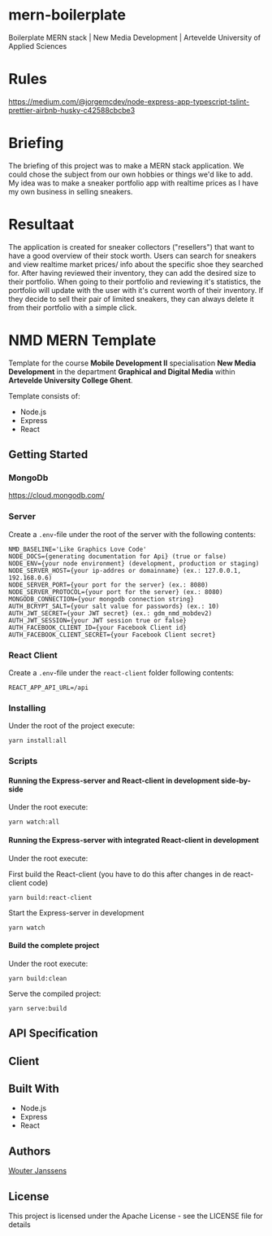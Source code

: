 # mern-boilerplate
Boilerplate MERN stack | New Media Development | Artevelde University of Applied Sciences

# Rules

https://medium.com/@jorgemcdev/node-express-app-typescript-tslint-prettier-airbnb-husky-c42588cbcbe3

# Briefing
The briefing of this project was to make a MERN stack application.
We could chose the subject from our own hobbies or things we'd like to add.
My idea was to make a sneaker portfolio app with realtime prices as I have my own business in selling sneakers.

# Resultaat
The application is created for sneaker collectors ("resellers") that want to have a good overview of their stock worth.
Users can search for sneakers and view realtime market prices/ info about the specific shoe they searched for.
After having reviewed their inventory, they can add the desired size to their portfolio.
When going to their portfolio and reviewing it's statistics, the portfolio will update with the user with it's current worth of their inventory. If they decide to sell their pair of limited sneakers, they can always delete it from their portfolio with a simple click.

# NMD MERN Template

Template for the course **Mobile Development II** specialisation **New Media Development** in the department **Graphical and Digital Media** within **Artevelde University College Ghent**.

Template consists of:

- Node.js
- Express
- React

## Getting Started

### MongoDb

https://cloud.mongodb.com/

### Server

Create a `.env`-file under the root of the server with the following contents:

```
NMD_BASELINE='Like Graphics Love Code' 
NODE_DOCS={generating documentation for Api} (true or false) 
NODE_ENV={your node environment} (development, production or staging)  
NODE_SERVER_HOST={your ip-addres or domainname} (ex.: 127.0.0.1, 192.168.0.6)  
NODE_SERVER_PORT={your port for the server} (ex.: 8080)  
NODE_SERVER_PROTOCOL={your port for the server} (ex.: 8080)  
MONGODB_CONNECTION={your mongodb connection string}
AUTH_BCRYPT_SALT={your salt value for passwords} (ex.: 10) 
AUTH_JWT_SECRET={your JWT secret} (ex.: gdm_nmd_mobdev2) 
AUTH_JWT_SESSION={your JWT session true or false} 
AUTH_FACEBOOK_CLIENT_ID={your Facebook Client id} 
AUTH_FACEBOOK_CLIENT_SECRET={your Facebook Client secret} 
```

### React Client

Create a `.env`-file under the `react-client` folder following contents:

```
REACT_APP_API_URL=/api
```

### Installing

Under the root of the project execute:

```
yarn install:all
```

### Scripts

#### Running the Express-server and React-client in development side-by-side

Under the root execute:

```
yarn watch:all
```

#### Running the Express-server with integrated React-client in development

Under the root execute:

First build the React-client (you have to do this after changes in de react-client code)

```
yarn build:react-client
```

Start the Express-server in development

```
yarn watch
```

#### Build the complete project

Under the root execute:

```
yarn build:clean
```

Serve the compiled project:

```
yarn serve:build
```

## API Specification

## Client

## Built With

- Node.js
- Express
- React

## Authors

[Wouter Janssens](https://github.com/WouterJanssens98)

## License

This project is licensed under the Apache License - see the LICENSE file for details

